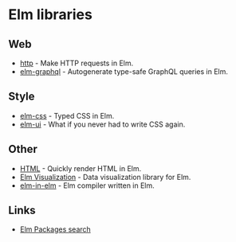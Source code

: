 # Elm libraries

## Web

* [http](https://github.com/elm/http) - Make HTTP requests in Elm.
* [elm-graphql](https://github.com/dillonkearns/elm-graphql/) - Autogenerate type-safe GraphQL queries in Elm.

## Style

* [elm-css](https://github.com/rtfeldman/elm-css) - Typed CSS in Elm.
* [elm-ui](https://github.com/mdgriffith/elm-ui) - What if you never had to write CSS again.

## Other

* [HTML](https://github.com/elm/html) - Quickly render HTML in Elm.
* [Elm Visualization](https://github.com/gampleman/elm-visualization) - Data visualization library for Elm.
* [elm-in-elm](https://github.com/elm-in-elm/compiler) - Elm compiler written in Elm.

## Links

* [Elm Packages search](https://package.elm-lang.org/)

